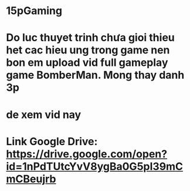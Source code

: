 # 15pGaming
# Do luc thuyet trinh chưa gioi thieu het cac hieu ung trong game nen bon em upload vid full gameplay game BomberMan. Mong thay danh 3p
# de xem vid nay
# Link Google Drive: https://drive.google.com/open?id=1nPdTUtcYvV8ygBa0G5pI39mCmCBeujrb
